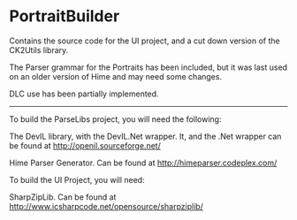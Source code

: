 PortraitBuilder
===============

Contains the source code for the UI project, and a cut down version of the
CK2Utils library.

The Parser grammar for the Portraits has been included, but it was last used
on an older version of Hime and may need some changes.


DLC use has been partially implemented.

------------------

To build the ParseLibs project, you will need the following:

The DevIL library, with the DevIL.Net wrapper. It, and the .Net wrapper can
be found at http://openil.sourceforge.net/

Hime Parser Generator. Can be found at http://himeparser.codeplex.com/

To build the UI Project, you will need:

SharpZipLib. Can be found at http://www.icsharpcode.net/opensource/sharpziplib/
